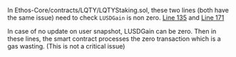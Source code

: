 In Ethos-Core/contracts/LQTY/LQTYStaking.sol, these two lines (both have the same issue) need to check `LUSDGain` is non zero.
[Line 135](https://github.com/code-423n4/2023-02-ethos/blob/main/Ethos-Core/contracts/LQTY/LQTYStaking.sol#L135) and [Line 171](https://github.com/code-423n4/2023-02-ethos/blob/main/Ethos-Core/contracts/LQTY/LQTYStaking.sol#L171)

In case of no update on user snapshot, LUSDGain can be zero. Then in these lines, the smart contract processes the zero transaction which is a gas wasting. (This is not a critical issue)